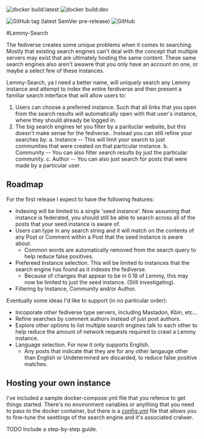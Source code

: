 ![docker build:latest](https://github.com/marsara9/lemmy-search/actions/workflows/build-latest.yml/badge.svg)
![docker build:dev](https://github.com/marsara9/lemmy-search/actions/workflows/build-dev.yml/badge.svg)

![GitHub tag (latest SemVer pre-release)](https://img.shields.io/github/v/tag/marsara9/lemmy-search)
![GitHub](https://img.shields.io/github/license/marsara9/lemmy-search)

#Lemmy-Search

The fediverse creates some unique problems when it comes to searching.  Mostly that existing search engines can't deal with the concept that multiple servers may exist that are ultimately hosting the same content.  These same search engines also aren't awawre that you only have an account on one, or maybe a select few of these instances.

Lemmy-Search, ya I need a better name, will uniquely search any Lemmy instance and attempt to index the entire ferdiverse and then present a familiar search interface that will allow users to:

1. Users can choose a preferred instance.  Such that all links that you open from the search results will automatically open with that user's instance, where they should already be logged in.
2. The big search engines let you filter by a parituclar website, but this doesn't make sense for the fediverse.. Instead you can still refine your searches by:
    a. Instance -- This will limit your search to just communities that were created on that particular instance.
    b. Community -- You can also filter search results by just the particular community.
    c. Author -- You can also just search for posts that were made by a particular user.

## Roadmap

For the first release I expect to have the following features:

* Indexing will be limited to a single 'seed instance'.  Now assuming that instance is federated, you should still be able to search across all of the posts that your seed instance is aware of.
* Users can type in any search string and it will match on the contents of any Post or Comment within a Post that the seed instance is aware about.
  * Common words are automatically removed from the search query to help reduce false positives.
* Prefereed Instance selection.  This will be limited to instances that the search engine has found as it indexes the fediverse.
  * Because of changes that appear to be in 0.18 of Lemmy, this may now be limited to just the seed instance.  (Still investigating).
* Filtering by Instance, Community and/or Author.


Eventually some ideas I'd like to support (in no particular order):

* Incoporate other fediverse type servers, including Mastadon, Kbin, etc...
* Refine searches by comment authors instead of just post authors.
* Explore other options to list multiple search engines talk to each other to help reduce the amount of network requests required to crawl a Lemmy instance.
* Language selection.  For now it only supports English.
  * Any posts that indicate that they are for any other langauge other than English or Undetermined are discarded, to reduce false positive matches.

## Hosting your own instance

I've included a sample docker-compose.yml file that you refence to get things started.  There's no environment variables or anything that you need to pass to the docker container, but there is a [config.yml](./config/config.yml) file that allows you to fine-tune the seettings of the search engine and it's associated cralwer.

TODO Include a step-by-step guide.

